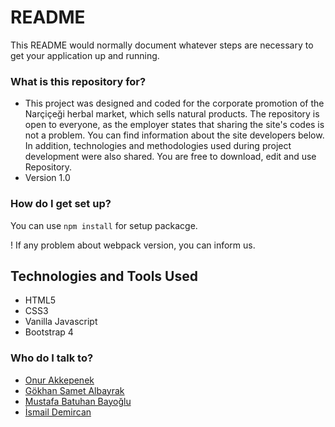 # README #

This README would normally document whatever steps are necessary to get your application up and running.

### What is this repository for? ###

* This project was designed and coded for the corporate promotion of the Narçiçeği herbal market, which sells natural products. The repository is open to everyone, as the employer states that sharing the site's codes is not a problem. You can find information about the site developers below. In addition, technologies and methodologies used during project development were also shared. You are free to download, edit and use Repository.
* Version 1.0

### How do I get set up? ###

You can use `npm install` for setup packacge. 

! If any problem about webpack version, you can inform us.

## Technologies and Tools Used

- HTML5
- CSS3
- Vanilla Javascript
- Bootstrap 4

### Who do I talk to? ###

* [Onur Akkepenek](https://github.com/OnurAkkepenekk)
* [Gökhan Samet Albayrak](https://github.com/gokhansamet)
* [Mustafa Batuhan Bayoğlu](https://github.com/batuhanbay)
* [İsmail Demircan](https://ismaildemircan.com/)
